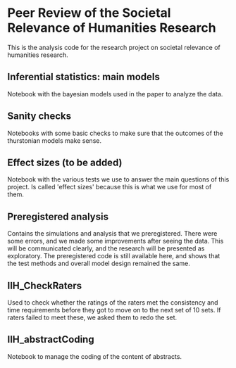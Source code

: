 # Peer Review of the Societal Relevance of Humanities Research

This is the analysis code for the research project on societal relevance of humanities research. 

## Inferential statistics: main models

Notebook with the bayesian models used in the paper to analyze the data.

## Sanity checks

Notebooks with some basic checks to make sure that the outcomes of the thurstonian models make sense.

## Effect sizes (to be added)

Notebook with the various tests we use to answer the main questions of this project. Is called 'effect sizes' because this is what we use for most of them.

## Preregistered analysis

Contains the simulations and analysis that we preregistered. There were some errors, and we made some improvements after seeing the data. This will be communicated clearly, and the research will be presented as exploratory. The preregistered code is still available here, and shows that the test methods and overall model design remained the same. 

## IIH_CheckRaters

Used to check whether the ratings of the raters met the consistency and time requirements before they got to move on to the next set of 10 sets. If raters failed to meet these, we asked them to redo the set.

## IIH_abstractCoding

Notebook to manage the coding of the content of abstracts.
